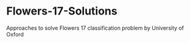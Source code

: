 # Flowers-17-Solutions
Approaches to solve Flowers 17 classification problem by University of Oxford
